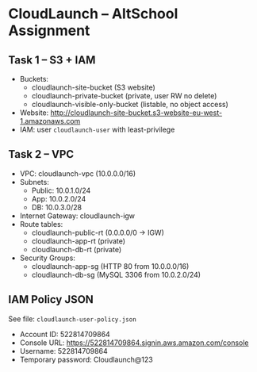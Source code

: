 # CloudLaunch – AltSchool Assignment

## Task 1 – S3 + IAM
- Buckets:
  - cloudlaunch-site-bucket (S3 website)
  - cloudlaunch-private-bucket (private, user RW no delete)
  - cloudlaunch-visible-only-bucket (listable, no object access)
- Website: http://cloudlaunch-site-bucket.s3-website-eu-west-1.amazonaws.com
- IAM: user `cloudlaunch-user` with least-privilege

## Task 2 – VPC
- VPC: cloudlaunch-vpc (10.0.0.0/16)
- Subnets:
  - Public: 10.0.1.0/24
  - App: 10.0.2.0/24
  - DB: 10.0.3.0/28
- Internet Gateway: cloudlaunch-igw
- Route tables:
  - cloudlaunch-public-rt (0.0.0.0/0 -> IGW)
  - cloudlaunch-app-rt (private)
  - cloudlaunch-db-rt (private)
- Security Groups:
  - cloudlaunch-app-sg (HTTP 80 from 10.0.0.0/16)
  - cloudlaunch-db-sg (MySQL 3306 from 10.0.2.0/24)

## IAM Policy JSON
See file: `cloudlaunch-user-policy.json`

- Account ID: 522814709864
- Console URL: https://522814709864.signin.aws.amazon.com/console
- Username: 522814709864
- Temporary password: Cloudlaunch@123 


